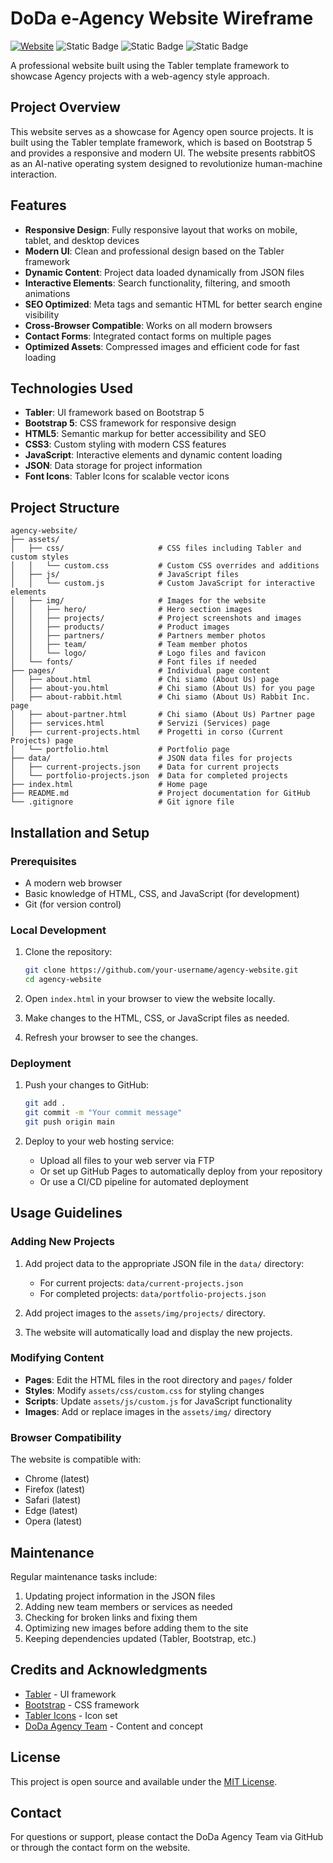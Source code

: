 # DoDa e-Agency Website Wireframe

[![Website](https://img.shields.io/website?url=https%3A%2F%2Fdoda-agency.github.io%2Fagency-website)](https://doda-agency.github.io/agency-website) ![Static Badge](https://img.shields.io/badge/Content_and_concept_hours-5h-yellow) ![Static Badge](https://img.shields.io/badge/AI_hours-1h-orange) ![Static Badge](https://img.shields.io/badge/DoDa_hours-4h-rebeccapurple)

A professional website built using the Tabler template framework to showcase Agency projects with a web-agency style approach.

## Project Overview

This website serves as a showcase for Agency open source projects. It is built using the Tabler template framework, which is based on Bootstrap 5 and provides a responsive and modern UI. The website presents rabbitOS as an AI-native operating system designed to revolutionize human-machine interaction.

## Features

- **Responsive Design**: Fully responsive layout that works on mobile, tablet, and desktop devices
- **Modern UI**: Clean and professional design based on the Tabler framework
- **Dynamic Content**: Project data loaded dynamically from JSON files
- **Interactive Elements**: Search functionality, filtering, and smooth animations
- **SEO Optimized**: Meta tags and semantic HTML for better search engine visibility
- **Cross-Browser Compatible**: Works on all modern browsers
- **Contact Forms**: Integrated contact forms on multiple pages
- **Optimized Assets**: Compressed images and efficient code for fast loading

## Technologies Used

- **Tabler**: UI framework based on Bootstrap 5
- **Bootstrap 5**: CSS framework for responsive design
- **HTML5**: Semantic markup for better accessibility and SEO
- **CSS3**: Custom styling with modern CSS features
- **JavaScript**: Interactive elements and dynamic content loading
- **JSON**: Data storage for project information
- **Font Icons**: Tabler Icons for scalable vector icons

## Project Structure

```
agency-website/
├── assets/
│   ├── css/                     # CSS files including Tabler and custom styles
│   │   └── custom.css           # Custom CSS overrides and additions
│   ├── js/                      # JavaScript files
│   │   └── custom.js            # Custom JavaScript for interactive elements
│   ├── img/                     # Images for the website
│   │   ├── hero/                # Hero section images
│   │   ├── projects/            # Project screenshots and images
│   │   ├── products/            # Product images
│   │   ├── partners/            # Partners member photos
│   │   ├── team/                # Team member photos
│   │   └── logo/                # Logo files and favicon
│   └── fonts/                   # Font files if needed
├── pages/                       # Individual page content
│   ├── about.html               # Chi siamo (About Us) page
│   ├── about-you.html           # Chi siamo (About Us) for you page
│   ├── about-rabbit.html        # Chi siamo (About Us) Rabbit Inc. page
│   ├── about-partner.html       # Chi siamo (About Us) Partner page
│   ├── services.html            # Servizi (Services) page
│   ├── current-projects.html    # Progetti in corso (Current Projects) page
│   └── portfolio.html           # Portfolio page
├── data/                        # JSON data files for projects
│   ├── current-projects.json    # Data for current projects
│   └── portfolio-projects.json  # Data for completed projects
├── index.html                   # Home page
├── README.md                    # Project documentation for GitHub
└── .gitignore                   # Git ignore file
```

## Installation and Setup

### Prerequisites

- A modern web browser
- Basic knowledge of HTML, CSS, and JavaScript (for development)
- Git (for version control)

### Local Development

1. Clone the repository:
   ```bash
   git clone https://github.com/your-username/agency-website.git
   cd agency-website
   ```

2. Open `index.html` in your browser to view the website locally.

3. Make changes to the HTML, CSS, or JavaScript files as needed.

4. Refresh your browser to see the changes.

### Deployment

1. Push your changes to GitHub:
   ```bash
   git add .
   git commit -m "Your commit message"
   git push origin main
   ```

2. Deploy to your web hosting service:
   - Upload all files to your web server via FTP
   - Or set up GitHub Pages to automatically deploy from your repository
   - Or use a CI/CD pipeline for automated deployment

## Usage Guidelines

### Adding New Projects

1. Add project data to the appropriate JSON file in the `data/` directory:
   - For current projects: `data/current-projects.json`
   - For completed projects: `data/portfolio-projects.json`

2. Add project images to the `assets/img/projects/` directory.

3. The website will automatically load and display the new projects.

### Modifying Content

- **Pages**: Edit the HTML files in the root directory and `pages/` folder
- **Styles**: Modify `assets/css/custom.css` for styling changes
- **Scripts**: Update `assets/js/custom.js` for JavaScript functionality
- **Images**: Add or replace images in the `assets/img/` directory

### Browser Compatibility

The website is compatible with:
- Chrome (latest)
- Firefox (latest)
- Safari (latest)
- Edge (latest)
- Opera (latest)

## Maintenance

Regular maintenance tasks include:

1. Updating project information in the JSON files
2. Adding new team members or services as needed
3. Checking for broken links and fixing them
4. Optimizing new images before adding them to the site
5. Keeping dependencies updated (Tabler, Bootstrap, etc.)

## Credits and Acknowledgments

- [Tabler](https://tabler.io/) - UI framework
- [Bootstrap](https://getbootstrap.com/) - CSS framework
- [Tabler Icons](https://tabler-icons.io/) - Icon set
- [DoDa Agency Team](https://github.com/orgs/DoDa-e-Agency/people) - Content and concept

## License

This project is open source and available under the [MIT License](LICENSE).

## Contact

For questions or support, please contact the DoDa Agency Team via GitHub or through the contact form on the website.
